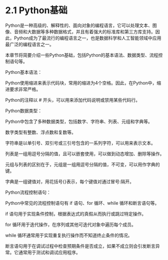 # 2.1 Python基础

Python是一种高级的、解释性的、面向对象的编程语言，它可以处理文本、图像、音频和大数据等多种数据格式，并且有着强大的标准库和第三方库支持。因此，Python成为了最流行的编程语言之一，也是数据科学和人工智能领域中应用最广泛的编程语言之一。

本章节将简要介绍一些Python基础，包括Python的基本语法、数据类型、流程控制语句等。

Python基本语法：

Python使用缩进来表示代码块，常用的缩进为4个空格。因此，在Python中，缩进要求非常严格。

Python的注释以 # 开头，可以用来添加代码说明或禁用某些代码行。

Python数据类型：

Python中包含了多种数据类型，包括数字、字符串、列表、元组和字典等。

数字类型有整数、浮点数和复数等。

字符串是以单引号、双引号或三引号包含的一系列字符，可以用来表示文本。

列表是一组用逗号分隔的值，且可以嵌套使用，可以做到动态增加、删除等操作。

元组与列表的区别在于，元组是一组用逗号分隔的值，不可变，可以用作字典的键。

字典是一组键值对，用花括号{}表示，每个键值对通过冒号:隔开。

Python流程控制语句：

Python中常见的流程控制语句有 if 语句、for 循环、while 循环和断言语句等。

if 语句用于实现条件控制，根据表达式的真假从而执行或跳过特定操作。

for 循环用于迭代操作，在序列或其他可迭代对象中遍历每个成员。

while 循环通常用于实现重复执行操作而不知道终止条件的情况。

断言语句用于在调试过程中检查预期条件是否成立，如果不成立则会引发断言异常。它通常用于测试和调试应用程序。